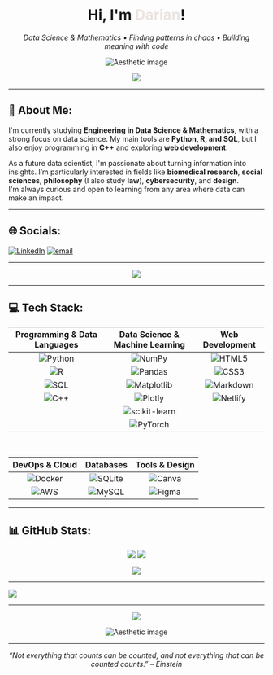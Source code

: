 <h1 align="center">Hi, I'm <span style="color:#EBE4E0;">Darian</span>!</h1>

<p align="center">
  <em>Data Science & Mathematics • Finding patterns in chaos • Building meaning with code</em>
</p>

<p align="center">
  <img src="https://64.media.tumblr.com/0448230ea0add49001a84accde416a0e/804a182a7ca8e6a2-cc/s1280x1920/779d63a7df6d34d6dddee1065a4d80f35a915eb9.pnj" alt="Aesthetic image" />
</p>

<p align="center">
  <img src="https://64.media.tumblr.com/524d1b96add71d3d1543c24d01bd545c/804a182a7ca8e6a2-89/s2048x3072/cdb3a31ddefa0bb3761c76a92a13ce215105d760.pnj" />
</p>

---

## 💫 About Me:
I'm currently studying **Engineering in Data Science & Mathematics**, with a strong focus on data science. My main tools are **Python, R, and SQL**, but I also enjoy programming in **C++** and exploring **web development**.

As a future data scientist, I'm passionate about turning information into insights. I’m particularly interested in fields like **biomedical research**, **social sciences**, **philosophy** (I also study **law**), **cybersecurity**, and **design**.  
I'm always curious and open to learning from any area where data can make an impact.

---

## 🌐 Socials:
[![LinkedIn](https://img.shields.io/badge/LinkedIn-%230077B5.svg?logo=linkedin&logoColor=white)](https://linkedin.com/in/kiradarian) [![email](https://img.shields.io/badge/Email-D14836?logo=gmail&logoColor=white)](mailto:kiradarian2005@gmail.com) 

---
<p align="center">
  <img src="https://i.pinimg.com/736x/1b/90/85/1b9085956c08bb0d1d4462dd2c539068.jpg" />
</p>

---

## 💻 Tech Stack:

| **Programming & Data Languages** | **Data Science & Machine Learning** | **Web Development** |
|:-------------------------------:|:----------------------------------:|:-------------------:|
| ![Python](https://img.shields.io/badge/python-3670A0?style=flat&logo=python&logoColor=ffdd54) | ![NumPy](https://img.shields.io/badge/numpy-%23013243.svg?style=flat&logo=numpy&logoColor=white) | ![HTML5](https://img.shields.io/badge/html5-%23E34F26.svg?style=flat&logo=html5&logoColor=white) |
| ![R](https://img.shields.io/badge/r-%23276DC3.svg?style=flat&logo=r&logoColor=white) | ![Pandas](https://img.shields.io/badge/pandas-%23150458.svg?style=flat&logo=pandas&logoColor=white) | ![CSS3](https://img.shields.io/badge/css3-%231572B6.svg?style=flat&logo=css3&logoColor=white) |
| ![SQL](https://img.shields.io/badge/sql-%2307405e.svg?style=flat&logo=sqlite&logoColor=white) | ![Matplotlib](https://img.shields.io/badge/Matplotlib-%23ffffff.svg?style=flat&logo=Matplotlib&logoColor=black) | ![Markdown](https://img.shields.io/badge/markdown-%23000000.svg?style=flat&logo=markdown&logoColor=white) |
| ![C++](https://img.shields.io/badge/c++-%2300599C.svg?style=flat&logo=c%2B%2B&logoColor=white) | ![Plotly](https://img.shields.io/badge/Plotly-%233F4F75.svg?style=flat&logo=plotly&logoColor=white) | ![Netlify](https://img.shields.io/badge/netlify-%23000000.svg?style=flat&logo=netlify&logoColor=#00C7B7) |
|                                 | ![scikit-learn](https://img.shields.io/badge/scikit--learn-%23F7931E.svg?style=flat&logo=scikit-learn&logoColor=white) | |
|                                 | ![PyTorch](https://img.shields.io/badge/PyTorch-%23EE4C2C.svg?style=flat&logo=PyTorch&logoColor=white) | |

<br>

| **DevOps & Cloud** | **Databases** | **Tools & Design** |
|:------------------:|:-------------:|:------------------:|
| ![Docker](https://img.shields.io/badge/docker-%230db7ed.svg?style=flat&logo=docker&logoColor=white) | ![SQLite](https://img.shields.io/badge/sqlite-%2307405e.svg?style=flat&logo=sqlite&logoColor=white) | ![Canva](https://img.shields.io/badge/Canva-%2300C4CC.svg?style=flat&logo=Canva&logoColor=white) |
| ![AWS](https://img.shields.io/badge/AWS-%23FF9900.svg?style=flat&logo=amazon-aws&logoColor=white) | ![MySQL](https://img.shields.io/badge/mysql-4479A1.svg?style=flat&logo=mysql&logoColor=white) | ![Figma](https://img.shields.io/badge/figma-%23F24E1E.svg?style=flat&logo=figma&logoColor=white) |

---

## 📊 GitHub Stats:

<p align="center">
  <img src="https://github-readme-stats.vercel.app/api?username=orqu1deas&theme=prussian&hide_border=false&include_all_commits=false&count_private=false" />
  <img src="https://nirzak-streak-stats.vercel.app/?user=orqu1deas&theme=prussian&hide_border=false" />
</p>

<p align="center">
  <img src="https://github-readme-stats.vercel.app/api/top-langs/?username=orqu1deas&theme=prussian&hide_border=false&include_all_commits=false&count_private=false&layout=compact" />
</p>

---
[![](https://visitcount.itsvg.in/api?id=orqu1deas&icon=0&color=0)](https://visitcount.itsvg.in)

<!-- Proudly created with GPRM ( https://gprm.itsvg.in ) -->

---

<p align="center">
  <img src="https://64.media.tumblr.com/b20b1ea33b7deff1b825899293fda8aa/804a182a7ca8e6a2-ce/s2048x3072/36b1c9146e148eff32a7bebf0b78e8653d74e1a3.pnj" />
</p>

<p align="center">
  <img src="https://64.media.tumblr.com/02b15324cc5fd6dea96a1395dc58e950/804a182a7ca8e6a2-cb/s1280x1920/b07e0fe8bf8f6be70f5a7c4b9bf1a5beb2a242d7.pnj" alt="Aesthetic image" />
</p>

---

<p align="center"><em>“Not everything that counts can be counted, and not everything that can be counted counts.” – Einstein</em></p>
